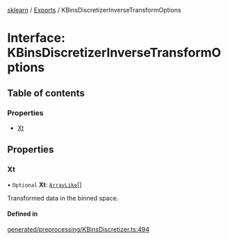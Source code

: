 [sklearn](../readme.md) / [Exports](../modules.md) / KBinsDiscretizerInverseTransformOptions

# Interface: KBinsDiscretizerInverseTransformOptions

## Table of contents

### Properties

- [Xt](KBinsDiscretizerInverseTransformOptions.md#xt)

## Properties

### Xt

• `Optional` **Xt**: [`ArrayLike`](../modules.md#arraylike)[]

Transformed data in the binned space.

#### Defined in

[generated/preprocessing/KBinsDiscretizer.ts:494](https://github.com/transitive-bullshit/scikit-learn-ts/blob/367336a/packages/sklearn/src/generated/preprocessing/KBinsDiscretizer.ts#L494)
